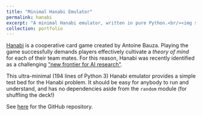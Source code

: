 ```yaml
---
title: "Minimal Hanabi Emulator"
permalink: hanabi
excerpt: "A minimal Hanabi emulator, written in pure Python.<br/><img src='https://images-na.ssl-images-amazon.com/images/I/51tQM1c%2BTHL.jpg'>"
collection: portfolio
---
```


[Hanabi](https://en.wikipedia.org/wiki/Hanabi_(card_game)) is a cooperative card game created by Antoine Bauza. Playing the game successfully demands players effectively cultivate a *theory of mind* for each of their team mates. For this reason, Hanabi was recently identified as a challenging ["new frontier for AI research"](https://deepmind.com/research/publications/hanabi-challenge-new-frontier-ai-research).

This ultra-minimal (194 lines of Python 3) Hanabi emulator provides a simple test bed for the Hanabi problem. It should be easy for anybody to run and understand, and has no dependencies aside from the `random` module (for shuffling the deck!)

See [here](https://github.com/tombewley/Hanabi) for the GitHub repository.

